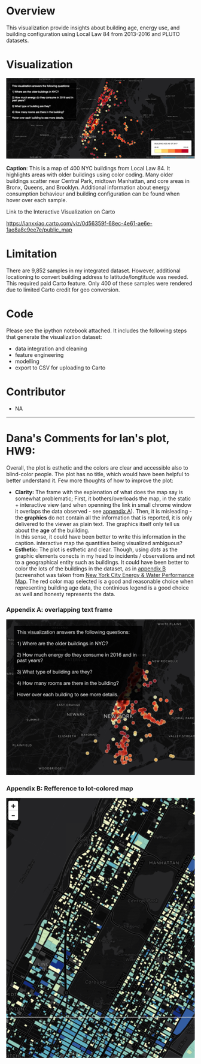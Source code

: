 # Overview
This visualization provide insights about building age, energy use, and building configuration using Local Law 84 from 2013-2016 and PLUTO datasets. 

# Visualization
![Alt text](./screenshot.png?raw=true)

**Caption**: This is a map of 400 NYC buildings from Local Law 84. It highlights areas with older buildings using color coding. Many older buildings scatter near Central Park, midtown Manhattan, and core areas in Bronx, Queens, and Brooklyn. Additional information about energy consumption behaviour and building configuration can be found when hover over each sample. 

Link to the Interactive Visualization on Carto

https://ianxxiao.carto.com/viz/0d56359f-68ec-4e61-ae6e-1ae8a8c9ee7e/public_map

# Limitation
There are 9,852 samples in my integrated dataset. However, additional locationing to convert building address to latitude/longtitude was needed. This required paid Carto feature. Only 400 of these samples were rendered due to limited Carto credit for geo conversion.

# Code
Please see the ipython notebook attached. It includes the following steps that generate the visualization dataset:
- data integration and cleaning
- feature engineering
- modelling
- export to CSV for uploading to Carto

# Contributor
- NA

-----

# Dana's Comments for Ian's plot, HW9:

Overall, the plot is esthetic and the colors are clear and accessible also to blind-color people. The plot has no title, which would have been helpful to better understand it. Few more thoughts of how to improve the plot:
- **Clarity:** The frame with the explenation of what does the map say is somewhat problematic; First, it bothers/overloads the map, in the static + interactive view (and when openning the link in small chrome window it overlaps the data observed - see [appendix A](https://github.com/danachermesh/PUI2017_dcr346/blob/master/HW9_dcr346/Screen%20Shot%202017-11-19%20at%2019.54.54.png)). Then, it is misleading - the **graphics** do not contain all the information that is reported, it is only delivered to the viewer as plain text. The graphics itself only tell us about the **age** of the buiilding.<br>
In this sense, it could have been better to write this information in the caption.
interactive map the quantities being visualized ambiguous?
- **Esthetic:** The plot is esthetic and clear. Though, using _dots_ as the graphic elements conects in my head to incidents / observations and not to a geographical entity such as buildings. It could have been better to color the lots of the buildings in the dataset, as in [appendix B](https://github.com/danachermesh/PUI2017_dcr346/blob/master/HW9_dcr346/Screen%20Shot%202017-11-19%20at%2018.47.51.png) (screenshot was taken from [New York City Energy 
& Water Performance Map](https://serv.cusp.nyu.edu/projects/evt/). The red color map selected is a good and reasonable choice when representing building age data, the continious legend is a good choice as well and honesty represents the data.

### Appendix A: overlapping text frame
![alt text](https://github.com/danachermesh/PUI2017_dcr346/blob/master/HW9_dcr346/Screen%20Shot%202017-11-19%20at%2019.54.54.png)

### Appendix B: Refference to lot-colored map
![alt text](https://github.com/danachermesh/PUI2017_dcr346/blob/master/HW9_dcr346/Screen%20Shot%202017-11-19%20at%2018.47.51.png)
